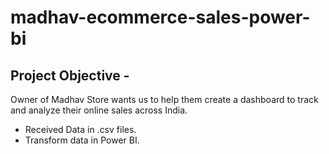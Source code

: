 # madhav-ecommerce-sales-power-bi

## Project Objective -
Owner of Madhav Store wants us to help them create a dashboard to track and analyze their online sales across India.

- Received Data in .csv files.
- Transform data in Power BI.
